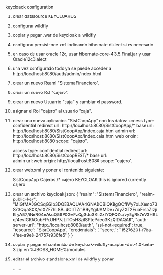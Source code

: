 keycloack configuration
1. crear datasource KEYCLOAKDS
2. configurar wildfly
3. copiar y pegar .war de keycloak al wildfly
4. configurar persistence.xml indicando hibernate.dialect si es necesario.
5. en caso de usar oracle 12c, usar hibernate-core-4.3.5.Final.jar y usar Oracle12cDialect
6. una vez configurado todo ya se puede acceder a http://localhost:8080/auth/admin/index.html 
7. crear un nuevo Reaml "SistemaFinanciero".
8. crear un nuevo Rol "cajero".
9. crear un nuevo Usuarrio "caja" y cambiar el password.
10. asignar el Rol "cajero" al usuario "caja".
11. crear una nueva aplicacion "SistCoopApp" con los datos:
	access type: confidential
	redirect url: http://localhost:8080/SistCoopApp/*
	base url: http://localhost:8080/SistCoopApp/index.caja.html	
	admin url: http://localhost:8080/SistCoopApp/index.caja.html
	web origin: http://localhost:8080
	scope: "cajero".
	
	access type: confidential
	redirect url: http://localhost:8080/SistCoopREST/*
	base url: 	
	admin url: 
	web origin: http://localhost:8080
	scope: "cajero".
	
12. crear web.xml y poner el contenido siguiente:

	<module-name>SistCoopApp</module-name>
	<security-constraint>
		<web-resource-collection>
			<web-resource-name>Cajeros</web-resource-name>
			<url-pattern>/*</url-pattern>
		</web-resource-collection>
		<auth-constraint>
			<role-name>cajero</role-name>
		</auth-constraint>
	</security-constraint>
	<login-config>
		<auth-method>KEYCLOAK</auth-method>
		<realm-name>this is ignored currently</realm-name>
	</login-config>
	<security-role>
		<role-name>cajero</role-name>
	</security-role>
	
13. crear un archivo keycloak.json:
	{
	  "realm": "SistemaFinanciero",
	  "realm-public-key": "MIGfMA0GCSqGSIb3DQEBAQUAA4GNADCBiQKBgQCfIWy7oLXemo73S73QqaSCX/vIXZF7hL8BJ4CIlTZmB9yYgiUAMDe+7dyZXT2EuaFrsbZIzjiBryA87/iNeR04eAkuQ89P0GvFzQgSduSKh2xIYQRQZc/vyBgRk7eV3HBLq/4evIGK5GubFPxUHP7JLiTOsH8zilSPtePdeo3KzQIDAQAB",
	  "auth-server-url": "http://localhost:8080/auth",
	  "ssl-not-required": true,
	  "resource": "SistCoopApp",
	  "credentials": {
	    "secret": "15276201-f7ba-4fee-a9e8-24757e936fe5"
	  }
	}

14. copiar y pegar el contenido de keycloak-wildfly-adapter-dist-1.0-beta-3.zip en %JBOSS_HOME%/modules
15. editar el archivo standalone.xml de wildfly y poner

	<server xmlns="urn:jboss:domain:1.4">
		<extensions>
			<extension module="org.keycloak.keycloak-wildfly-subsystem"/>
	 		...
	 	</extensions>
	 	<profile>
 			<subsystem xmlns="urn:jboss:domain:keycloak:1.0"/>
 		...
 		</profile>
